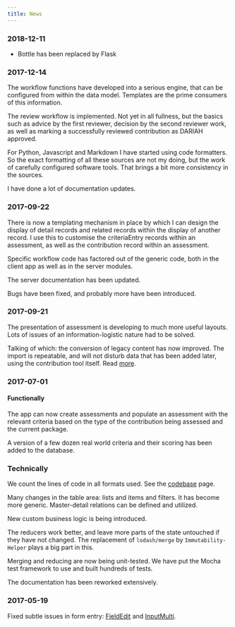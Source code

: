 ```yaml
---
title: News
---
```


### 2018-12-11 ###

* Bottle has been replaced by Flask

### 2017-12-14 ###

The workflow functions have developed into a serious engine,
that can be configured from within the data model.
Templates are the prime consumers of this information.

The review workflow is implemented.
Not yet in all fullness, but the basics such as advice by the first reviewer,
decision by the second reviewer work, as well as marking
a successfully reviewed contribution as DARIAH approved.

For Python, Javascript and Markdown I have started using code formatters.
So the exact formatting of all these sources are not my doing,
but the work of carefully configured software tools.
That brings a bit more consistency in the sources. 

I have done a lot of documentation updates.


### 2017-09-22 ###

There is now a templating mechanism in place by which I can design the display
of detail records and related records within the display of another record. I
use this to customise the criteriaEntry records within an assessment, as well as
the contribution record within an assessment.

Specific workflow code has factored out of the generic code, both in the client
app as well as in the server modules.

The server documentation has been updated.

Bugs have been fixed, and probably more have been introduced.

### 2017-09-21 ###

The presentation of assessment is developing to much more useful layouts. Lots
of issues of an information-logistic nature had to be solved.

Talking of which: the conversion of legacy content has now improved. The import
is repeatable, and will not disturb data that has been added later, using the
contribution tool itself. Read [more](Content).

### 2017-07-01 ###

#### Functionally ####

The app can now create assessments and populate an assessment with the relevant
criteria based on the type of the contribution being assessed and the current
package.

A version of a few dozen real world criteria and their scoring has been added to
the database.

### Technically ###

We count the lines of code in all formats used. See the [codebase](Codebase)
page.

Many changes in the table area: lists and items and filters. It has become more
generic. Master-detail relations can be defined and utilized.

New custom business logic is being introduced.

The reducers work better, and leave more parts of the state untouched if they
have not changed. The replacement of `lodash/merge` by `Immutability-Helper`
plays a big part in this.

Merging and reducing are now being unit-tested. We have put the Mocha test
framework to use and built hundreds of tests.

The documentation has been reworked extensively.

### 2017-05-19 ###

Fixed subtle issues in form entry: [FieldEdit](Components#fieldedit) and
[InputMulti]({{site.appBase}}/components/InputMulti.jsx).
